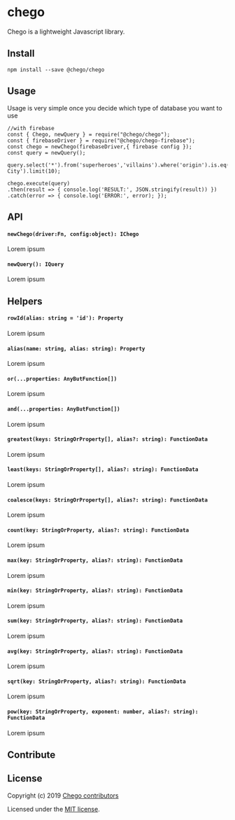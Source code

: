 # chego

Chego is a lightweight Javascript library. 


## Install
```
npm install --save @chego/chego
```

## Usage

Usage is very simple once you decide which type of database you want to use

```
//with firebase
const { Chego, newQuery } = require("@chego/chego");
const { firebaseDriver } = require("@chego/chego-firebase");
const chego = newChego(firebaseDriver,{ firebase config });
const query = newQuery();

query.select('*').from('superheroes','villains').where('origin').is.eq('Gotham City').limit(10);

chego.execute(query)
.then(result => { console.log('RESULT:', JSON.stringify(result)) })
.catch(error => { console.log('ERROR:', error); });

```

## API

#### `newChego(driver:Fn, config:object): IChego`
Lorem ipsum

#### `newQuery(): IQuery`
Lorem ipsum

## Helpers

#### `rowId(alias: string = 'id'): Property`
Lorem ipsum

#### `alias(name: string, alias: string): Property`
Lorem ipsum

#### `or(...properties: AnyButFunction[])`
Lorem ipsum

#### `and(...properties: AnyButFunction[])`
Lorem ipsum

#### `greatest(keys: StringOrProperty[], alias?: string): FunctionData`
Lorem ipsum

#### `least(keys: StringOrProperty[], alias?: string): FunctionData`
Lorem ipsum

#### `coalesce(keys: StringOrProperty[], alias?: string): FunctionData`
Lorem ipsum

#### `count(key: StringOrProperty, alias?: string): FunctionData`
Lorem ipsum

#### `max(key: StringOrProperty, alias?: string): FunctionData`
Lorem ipsum

#### `min(key: StringOrProperty, alias?: string): FunctionData`
Lorem ipsum

#### `sum(key: StringOrProperty, alias?: string): FunctionData`
Lorem ipsum

#### `avg(key: StringOrProperty, alias?: string): FunctionData`
Lorem ipsum

#### `sqrt(key: StringOrProperty, alias?: string): FunctionData`
Lorem ipsum

#### `pow(key: StringOrProperty, exponent: number, alias?: string): FunctionData`
Lorem ipsum

## Contribute


## License

Copyright (c) 2019 [Chego contributors](https://github.com/orgs/chegojs/people)

Licensed under the [MIT license](LICENSE).
